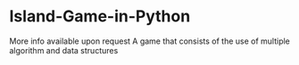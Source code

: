 # Island-Game-in-Python
More info available upon request
A game that consists of the use of multiple algorithm and data structures
